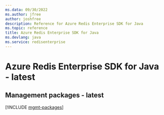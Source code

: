 ```yaml
---
ms.data: 09/30/2022
ms.author: jfree
author: joshfree
description: Reference for Azure Redis Enterprise SDK for Java
ms.topic: reference
title: Azure Redis Enterprise SDK for Java
ms.devlang: java
ms.service: redisenterprise
---
```

# Azure Redis Enterprise SDK for Java - latest

## Management packages - latest
[!INCLUDE [mgmt-packages](redis-enterprise-mgmt-index.md)]